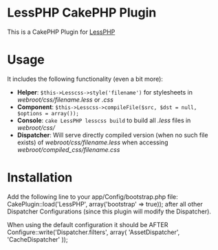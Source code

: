 LessPHP CakePHP Plugin
======================

This is a CakePHP Plugin for [LessPHP](http://leafo.net/lessphp)

Usage
=====
It includes the following functionality (even a bit more):
* __Helper__: `$this->Lesscss->style('filename')` for stylesheets in _webroot/css/filename.less_ or _.css_
* __Component__: `$this->Lesscss->compileFile($src, $dst = null, $options = array());`
* __Console__: `cake LessPHP lesscss build` to build all _.less_ files in _webroot/css/_
* __Dispatcher__: Will serve directly compiled version (when no such file exists) of _webroot/css/filename.less_ when accessing _webroot/compiled_css/filename.css_

Installation
============
Add the following line to your app/Config/bootstrap.php file:
    CakePlugin::load('LessPHP', array('bootstrap' => true));
after all other Dispatcher Configurations (since this plugin will modify the Dispatcher).

When using the default configuration it should be AFTER
    Configure::write('Dispatcher.filters', array(
        'AssetDispatcher',
        'CacheDispatcher'
    ));



